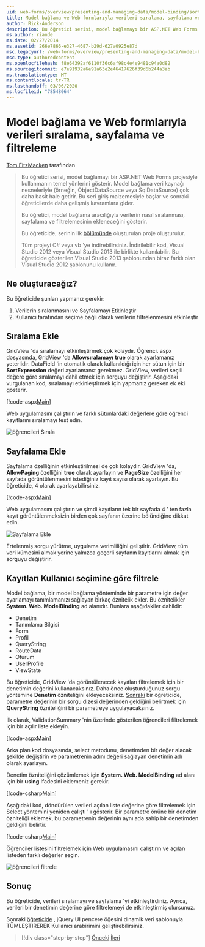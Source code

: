 ```yaml
---
uid: web-forms/overview/presenting-and-managing-data/model-binding/sorting-paging-and-filtering-data
title: Model bağlama ve Web formlarıyla verileri sıralama, sayfalama ve filtreleme | Microsoft Docs
author: Rick-Anderson
description: Bu öğretici serisi, model bağlamayı bir ASP.NET Web Forms projesiyle kullanmanın temel yönlerini gösterir. Model bağlama, veri etkileşimini daha düz-... hale getirir
ms.author: riande
ms.date: 02/27/2014
ms.assetid: 266e7866-e327-4687-b29d-627a0925e87d
msc.legacyurl: /web-forms/overview/presenting-and-managing-data/model-binding/sorting-paging-and-filtering-data
msc.type: authoredcontent
ms.openlocfilehash: f8e64392af6110f36c6af98c4e4e9481c94a0d82
ms.sourcegitcommit: e7e91932a6e91a63e2e46417626f39d6b244a3ab
ms.translationtype: MT
ms.contentlocale: tr-TR
ms.lasthandoff: 03/06/2020
ms.locfileid: "78548064"
---
```

# <a name="sorting-paging-and-filtering-data-with-model-binding-and-web-forms"></a>Model bağlama ve Web formlarıyla verileri sıralama, sayfalama ve filtreleme

[Tom FitzMacken](https://github.com/tfitzmac) tarafından

> Bu öğretici serisi, model bağlamayı bir ASP.NET Web Forms projesiyle kullanmanın temel yönlerini gösterir. Model bağlama veri kaynağı nesneleriyle (örneğin, ObjectDataSource veya SqlDataSource) çok daha basit hale getirir. Bu seri giriş malzemesiyle başlar ve sonraki öğreticilerde daha gelişmiş kavramlara gider.
> 
> Bu öğretici, model bağlama aracılığıyla verilerin nasıl sıralanması, sayfalama ve filtrelemesinin ekleneceğini gösterir.
> 
> Bu öğreticide, serinin ilk [bölümünde](retrieving-data.md) oluşturulan proje oluşturulur.
> 
> Tüm projeyi [](https://go.microsoft.com/fwlink/?LinkId=286116) C# veya vb 'ye indirebilirsiniz. İndirilebilir kod, Visual Studio 2012 veya Visual Studio 2013 ile birlikte kullanılabilir. Bu öğreticide gösterilen Visual Studio 2013 şablonundan biraz farklı olan Visual Studio 2012 şablonunu kullanır.

## <a name="what-youll-build"></a>Ne oluşturacağız?

Bu öğreticide şunları yapmanız gerekir:

1. Verilerin sıralanmasını ve Sayfalamayı Etkinleştir
2. Kullanıcı tarafından seçime bağlı olarak verilerin filtrelenmesini etkinleştir

## <a name="add-sorting"></a>Sıralama Ekle

GridView 'da sıralamayı etkinleştirmek çok kolaydır. Öğrenci. aspx dosyasında, GridView 'da **Allowsıralamayı** **true** olarak ayarlamanız yeterlidir. DataField 'in otomatik olarak kullanıldığı için her sütun için bir **SortExpression** değeri ayarlamanız gerekmez. GridView, verileri seçili değere göre sıralamayı dahil etmek için sorguyu değiştirir. Aşağıdaki vurgulanan kod, sıralamayı etkinleştirmek için yapmanız gereken ek eki gösterir.

[!code-aspx[Main](sorting-paging-and-filtering-data/samples/sample1.aspx?highlight=5)]

Web uygulamasını çalıştırın ve farklı sütunlardaki değerlere göre öğrenci kayıtlarını sıralamayı test edin.

![öğrencileri Sırala](sorting-paging-and-filtering-data/_static/image2.png)

## <a name="add-paging"></a>Sayfalama Ekle

Sayfalama özelliğinin etkinleştirilmesi de çok kolaydır. GridView 'da, **AllowPaging** özelliğini **true** olarak ayarlayın ve **PageSize** özelliğini her sayfada görüntülenmesini istediğiniz kayıt sayısı olarak ayarlayın. Bu öğreticide, 4 olarak ayarlayabilirsiniz.

[!code-aspx[Main](sorting-paging-and-filtering-data/samples/sample2.aspx?highlight=5)]

Web uygulamasını çalıştırın ve şimdi kayıtların tek bir sayfada 4 ' ten fazla kayıt görüntülenmeksizin birden çok sayfanın üzerine bölündiğine dikkat edin.

![Sayfalama Ekle](sorting-paging-and-filtering-data/_static/image4.png)

Ertelenmiş sorgu yürütme, uygulama verimliliğini geliştirir. GridView, tüm veri kümesini almak yerine yalnızca geçerli sayfanın kayıtlarını almak için sorguyu değiştirir.

## <a name="filter-records-by-user-selection"></a>Kayıtları Kullanıcı seçimine göre filtrele

Model bağlama, bir model bağlama yönteminde bir parametre için değer ayarlamayı tanımlamanızı sağlayan birkaç öznitelik ekler. Bu öznitelikler **System. Web. ModelBinding** ad alanıdır. Bunlara aşağıdakiler dahildir:

- Denetim
- Tanımlama Bilgisi
- Form
- Profil
- QueryString
- RouteData
- Oturum
- UserProfile
- ViewState

Bu öğreticide, GridView 'da görüntülenecek kayıtları filtrelemek için bir denetimin değerini kullanacaksınız. Daha önce oluşturduğunuz sorgu yöntemine **Denetim** özniteliğini ekleyeceksiniz. [Sonraki](using-query-string-values-to-retrieve-data.md) bir öğreticide, parametre değerinin bir sorgu dizesi değerinden geldiğini belirtmek için **QueryString** özniteliğini bir parametreye uygulayacaksınız.

İlk olarak, ValidationSummary 'nin üzerinde gösterilen öğrencileri filtrelemek için bir açılır liste ekleyin.

[!code-aspx[Main](sorting-paging-and-filtering-data/samples/sample3.aspx?highlight=3-11)]

Arka plan kod dosyasında, select metodunu, denetimden bir değer alacak şekilde değiştirin ve parametrenin adını değeri sağlayan denetimin adı olarak ayarlayın.

Denetim özniteliğini çözümlemek için **System. Web. ModelBinding** ad alanı için bir **using** ifadesini eklemeniz gerekir.

[!code-csharp[Main](sorting-paging-and-filtering-data/samples/sample4.cs)]

Aşağıdaki kod, döndürülen verileri açılan liste değerine göre filtrelemek için Select yöntemini yeniden çalıştı ' ı gösterir. Bir parametre önüne bir denetim özniteliği eklemek, bu parametrenin değerinin aynı ada sahip bir denetimden geldiğini belirtir.

[!code-csharp[Main](sorting-paging-and-filtering-data/samples/sample5.cs)]

Öğrenciler listesini filtrelemek için Web uygulamasını çalıştırın ve açılan listeden farklı değerler seçin.

![öğrencileri filtrele](sorting-paging-and-filtering-data/_static/image6.png)

## <a name="conclusion"></a>Sonuç

Bu öğreticide, verileri sıralamayı ve sayfalama 'yi etkinleştirdiniz. Ayrıca, verileri bir denetimin değerine göre filtrelemeyi de etkinleştirmiş olursunuz.

Sonraki [öğreticide](integrating-jquery-ui.md) , jQuery UI pencere öğesini dinamik veri şablonuyla TÜMLEŞTIREREK Kullanıcı arabirimini geliştirebilirsiniz.

> [!div class="step-by-step"]
> [Önceki](updating-deleting-and-creating-data.md)
> [İleri](integrating-jquery-ui.md)
